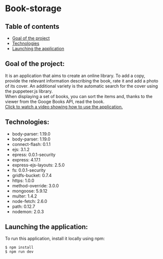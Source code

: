 # Book-storage
## Table of contents
* [Goal of the project](#goal-of-the-project)
* [Technologies](#technologies)
* [Launching the application](#launching-the-application)
## Goal of the project:
It is an application that aims to create an online library. To add a copy, provide the relevant information describing the book, rate it and add a photo of its cover. An additional variety is the automatic search for the cover using the puppeteer.js library.<br>When displaying a set of books, you can sort the items and, thanks to the viewer from the Googe Books API, read the book.<br>
[Click to watch a video showing how to use the application.](https://www.youtube.com/watch?v=I8c6lBD2uXc)<br>
## Technologies:
* body-parser: 1.19.0<br>
* body-parser: 1.19.0<br>
* connect-flash: 0.1.1<br>
* ejs: 3.1.2<br>
* epress: 0.0.1-security<br>
* express: 4.17.1<br>
* express-ejs-layouts: 2.5.0<br>
* fs: 0.0.1-security<br>
* gridfs-bucket: 0.7.4<br>
* https: 1.0.0<br>
* method-override: 3.0.0<br>
* mongoose: 5.9.12<br>
* multer: 1.4.2<br>
* node-fetch: 2.6.0<br>
* path: 0.12.7<br>
* nodemon: 2.0.3<br>
## Launching the application:
To run this application, install it locally using npm:<br>
```
$ npm install
$ npm run dev
```
